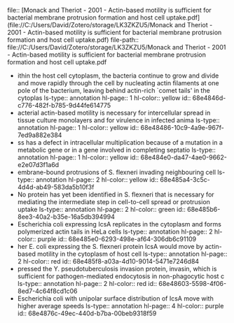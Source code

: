 file:: [Monack and Theriot - 2001 - Actin-based motility is sufficient for bacterial membrane protrusion formation and host cell uptake.pdf](file://C:/Users/David/Zotero/storage/LK3ZKZU5/Monack and Theriot - 2001 - Actin-based motility is sufficient for bacterial membrane protrusion formation and host cell uptake.pdf)
file-path:: file://C:/Users/David/Zotero/storage/LK3ZKZU5/Monack and Theriot - 2001 - Actin-based motility is sufficient for bacterial membrane protrusion formation and host cell uptake.pdf

- ithin the host cell cytoplasm, the bacteria continue to grow and divide and move rapidly through the cell by nucleating actin filaments at one pole of the bacterium, leaving behind actin-rich `comet tails' in the cytoplas
  ls-type:: annotation
  hl-page:: 1
  hl-color:: yellow
  id:: 68e4846d-c776-482f-b785-9d44fe614775
- acterial actin-based motility is necessary for intercellular spread in tissue culture monolayers and for virulence in infected anima
  ls-type:: annotation
  hl-page:: 1
  hl-color:: yellow
  id:: 68e48486-10c9-4a9e-967f-7ed9a882e384
- ss has a defect in intracellular multiplication because of a mutation in a metabolic gene or in a gene involved in completing septatio
  ls-type:: annotation
  hl-page:: 1
  hl-color:: yellow
  id:: 68e484e0-da47-4ae0-9662-e2e07d3f1a6d
- embrane-bound protrusions of S. flexneri invading neighbouring cell
  ls-type:: annotation
  hl-page:: 2
  hl-color:: yellow
  id:: 68e485a4-3c5c-4d4d-ab49-583da5b10f3f
- No protein has yet been identified in S. flexneri that is necessary for mediating the intermediate step in cell-to-cell spread or protrusion uptake
  ls-type:: annotation
  hl-page:: 2
  hl-color:: green
  id:: 68e485b6-8ee3-40a2-b35e-16a5db394994
- Escherichia coli expressing IcsA replicates in the cytoplasm and forms polymerized actin tails in HeLa cells
  ls-type:: annotation
  hl-page:: 2
  hl-color:: purple
  id:: 68e485e0-6293-498e-af64-306db6c91109
- her E. coli expressing the S. flexneri protein IcsA would move by actin-based motility in the cytoplasm of host cell
  ls-type:: annotation
  hl-page:: 2
  hl-color:: red
  id:: 68e485f8-a03a-4d10-9014-5471e7246d84
- pressed the Y. pseudotuberculosis invasion protein, invasin, which is sufficient for pathogen-mediated endocytosis in non-phagocytic host c
  ls-type:: annotation
  hl-page:: 2
  hl-color:: red
  id:: 68e48603-5598-4f06-8ed7-4c64f8cd1c06
- Escherichia coli with unipolar surface distribution of IcsA move with higher average speeds
  ls-type:: annotation
  hl-page:: 4
  hl-color:: purple
  id:: 68e4876c-49ec-440d-b7ba-00beb9318f59